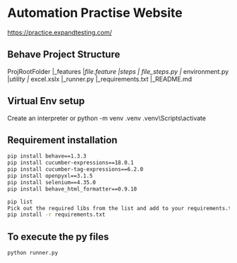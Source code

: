 # Automation Practise Website #
https://practice.expandtesting.com/

## Behave Project Structure ##
ProjRootFolder
|_features
    |_file.feature
    |_steps
      |_ file_steps.py
    |_ environment.py
|_utility
    |_ excel.xslx
|_runner.py
|_requirements.txt
|_README.md

## Virtual Env setup ##
Create an interpreter or python -m venv .venv
.venv\Scripts\activate

## Requirement installation ##
```bash
pip install behave==1.3.3
pip install cucumber-expressions==18.0.1
pip install cucumber-tag-expressions==6.2.0
pip install openpyxl==3.1.5
pip install selenium==4.35.0
pip install behave_html_formatter==0.9.10

pip list
Pick out the required libs from the list and add to your requirements.txt
pip install -r requirements.txt
```

## To execute the py files ##
```bash
python runner.py
```
